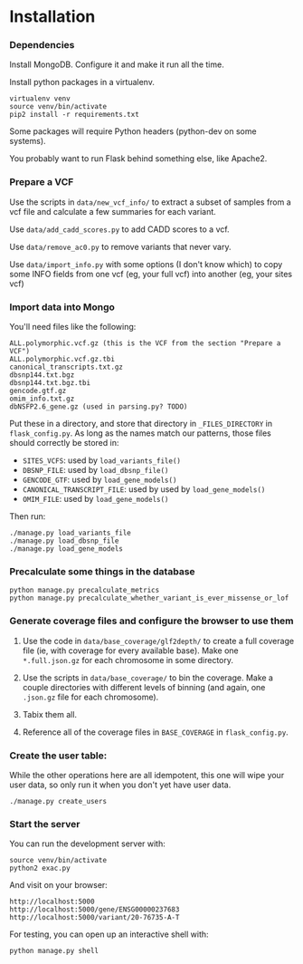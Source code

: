 Installation
============

### Dependencies

Install MongoDB.  Configure it and make it run all the time.

Install python packages in a virtualenv.

    virtualenv venv
    source venv/bin/activate
    pip2 install -r requirements.txt

Some packages will require Python headers (python-dev on some systems).

You probably want to run Flask behind something else, like Apache2.


### Prepare a VCF

Use the scripts in `data/new_vcf_info/` to extract a subset of samples from a vcf file and calculate a few summaries for each variant.

Use `data/add_cadd_scores.py` to add CADD scores to a vcf.

Use `data/remove_ac0.py` to remove variants that never vary.

Use `data/import_info.py` with some options (I don't know which) to copy some INFO fields from one vcf (eg, your full vcf) into another (eg, your sites vcf)


### Import data into Mongo

You'll need files like the following:

    ALL.polymorphic.vcf.gz (this is the VCF from the section "Prepare a VCF")
    ALL.polymorphic.vcf.gz.tbi
    canonical_transcripts.txt.gz
    dbsnp144.txt.bgz
    dbsnp144.txt.bgz.tbi
    gencode.gtf.gz
    omim_info.txt.gz
    dbNSFP2.6_gene.gz (used in parsing.py? TODO)

Put these in a directory, and store that directory in `_FILES_DIRECTORY` in `flask_config.py`.  As long as the names match our patterns, those files should correctly be stored in:

- `SITES_VCFS`: used by `load_variants_file()`
- `DBSNP_FILE`: used by `load_dbsnp_file()`
- `GENCODE_GTF`: used by `load_gene_models()`
- `CANONICAL_TRANSCRIPT_FILE`: used by used by `load_gene_models()`
- `OMIM_FILE`: used by `load_gene_models()`

Then run:

    ./manage.py load_variants_file
    ./manage.py load_dbsnp_file
    ./manage.py load_gene_models


### Precalculate some things in the database

    python manage.py precalculate_metrics
    python manage.py precalculate_whether_variant_is_ever_missense_or_lof


### Generate coverage files and configure the browser to use them

1. Use the code in `data/base_coverage/glf2depth/` to create a full coverage file (ie, with coverage for every available base).
Make one `*.full.json.gz` for each chromosome in some directory.

2. Use the scripts in `data/base_coverage/` to bin the coverage.
Make a couple directories with different levels of binning (and again, one `.json.gz` file for each chromosome).

3. Tabix them all.

4. Reference all of the coverage files in `BASE_COVERAGE` in `flask_config.py`.


### Create the user table:

While the other operations here are all idempotent, this one will wipe your user data, so only run it when you don't yet have user data.

    ./manage.py create_users


### Start the server

You can run the development server with:

    source venv/bin/activate
    python2 exac.py

And visit on your browser:

    http://localhost:5000
    http://localhost:5000/gene/ENSG00000237683
    http://localhost:5000/variant/20-76735-A-T

For testing, you can open up an interactive shell with:

    python manage.py shell
